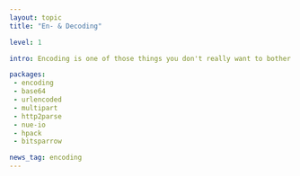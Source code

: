 ```yaml
---
layout: topic
title: "En- & Decoding"

level: 1

intro: Encoding is one of those things you don't really want to bother about, but just rely on a well tested library for – there are just too many edge and quirky cases. Luckily, as a system language, this is one of the things rust shines at – and offers a set of nice packages already.

packages:
 - encoding
 - base64
 - urlencoded
 - multipart
 - http2parse
 - nue-io
 - hpack
 - bitsparrow

news_tag: encoding
---
```

